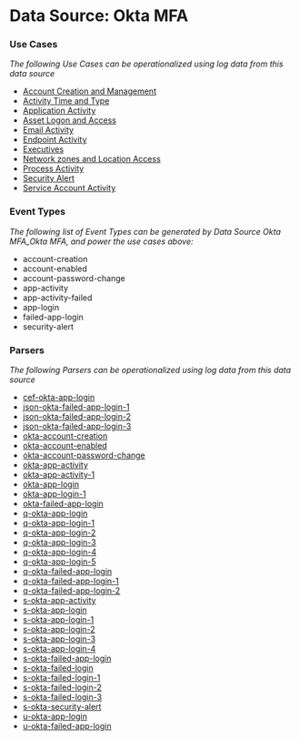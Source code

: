 Data Source: Okta MFA
=====================

### Use Cases

_The following Use Cases can be operationalized using log data from this data source_

* [Account Creation and Management](usecase_account_creation_and_management.md)
* [Activity Time  and Type](usecase_activity_time__and_type.md)
* [Application Activity](usecase_application_activity.md)
* [Asset Logon and Access](usecase_asset_logon_and_access.md)
* [Email Activity](usecase_email_activity.md)
* [Endpoint Activity](usecase_endpoint_activity.md)
* [Executives](usecase_executives.md)
* [Network zones and Location Access](usecase_network_zones_and_location_access.md)
* [Process Activity](usecase_process_activity.md)
* [Security Alert](usecase_security_alert.md)
* [Service Account Activity](usecase_service_account_activity.md)


### Event Types

_The following list of Event Types can be generated by Data Source Okta MFA_Okta MFA, and power the use cases above:_

- account-creation
- account-enabled
- account-password-change
- app-activity
- app-activity-failed
- app-login
- failed-app-login
- security-alert


### Parsers

_The following Parsers can be operationalized using log data from this data source_

* [cef-okta-app-login](parserContent_cef-okta-app-login.md)
* [json-okta-failed-app-login-1](parserContent_json-okta-failed-app-login-1.md)
* [json-okta-failed-app-login-2](parserContent_json-okta-failed-app-login-2.md)
* [json-okta-failed-app-login-3](parserContent_json-okta-failed-app-login-3.md)
* [okta-account-creation](parserContent_okta-account-creation.md)
* [okta-account-enabled](parserContent_okta-account-enabled.md)
* [okta-account-password-change](parserContent_okta-account-password-change.md)
* [okta-app-activity](parserContent_okta-app-activity.md)
* [okta-app-activity-1](parserContent_okta-app-activity-1.md)
* [okta-app-login](parserContent_okta-app-login.md)
* [okta-app-login-1](parserContent_okta-app-login-1.md)
* [okta-failed-app-login](parserContent_okta-failed-app-login.md)
* [q-okta-app-login](parserContent_q-okta-app-login.md)
* [q-okta-app-login-1](parserContent_q-okta-app-login-1.md)
* [q-okta-app-login-2](parserContent_q-okta-app-login-2.md)
* [q-okta-app-login-3](parserContent_q-okta-app-login-3.md)
* [q-okta-app-login-4](parserContent_q-okta-app-login-4.md)
* [q-okta-app-login-5](parserContent_q-okta-app-login-5.md)
* [q-okta-failed-app-login](parserContent_q-okta-failed-app-login.md)
* [q-okta-failed-app-login-1](parserContent_q-okta-failed-app-login-1.md)
* [q-okta-failed-app-login-2](parserContent_q-okta-failed-app-login-2.md)
* [s-okta-app-activity](parserContent_s-okta-app-activity.md)
* [s-okta-app-login](parserContent_s-okta-app-login.md)
* [s-okta-app-login-1](parserContent_s-okta-app-login-1.md)
* [s-okta-app-login-2](parserContent_s-okta-app-login-2.md)
* [s-okta-app-login-3](parserContent_s-okta-app-login-3.md)
* [s-okta-app-login-4](parserContent_s-okta-app-login-4.md)
* [s-okta-failed-app-login](parserContent_s-okta-failed-app-login.md)
* [s-okta-failed-login](parserContent_s-okta-failed-login.md)
* [s-okta-failed-login-1](parserContent_s-okta-failed-login-1.md)
* [s-okta-failed-login-2](parserContent_s-okta-failed-login-2.md)
* [s-okta-failed-login-3](parserContent_s-okta-failed-login-3.md)
* [s-okta-security-alert](parserContent_s-okta-security-alert.md)
* [u-okta-app-login](parserContent_u-okta-app-login.md)
* [u-okta-failed-app-login](parserContent_u-okta-failed-app-login.md)
